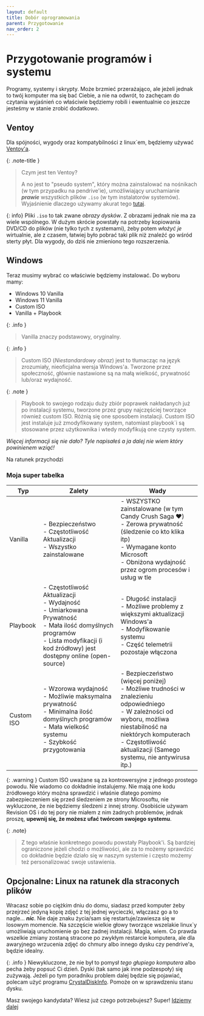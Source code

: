 ```yaml
---
layout: default
title: Dobór oprogramowania
parent: Przygotowanie
nav_order: 2
---
```


<!-- markdownlint-disable MD025 -->
# Przygotowanie programów i systemu

Programy, systemy i skrypty. Może brzmieć przerażająco, ale jeżeli jednak to twój komputer ma się bać Ciebie, a nie na odwrót, to zachęcam do czytania wyjaśnień co właściwie będziemy robili i ewentualnie co jeszcze jesteśmy w stanie zrobić dodatkowo.

## Ventoy

Dla spójności, wygody oraz kompatybilności z linux`em, będziemy używać [Ventoy'a](https://www.ventoy.net/en/index.html).

{: .note-title }
> Czym jest ten Ventoy?
>
> A no jest to "pseudo system", który można zainstalować na nośnikach (w tym przypadku na pendrive'ie), umożliwiający uruchamianie ***prawie*** wszystkich plików `.iso` (w tym instalatorów systemów). Wyjaśnienie dlaczego używamy akurat tego [tutaj](/info/ventoy).

{: info}
Pliki `.iso` to tak zwane *obrazy dysków*. Z obrazami jednak nie ma za wiele wspólnego. W dużym skrócie powstały na potrzeby kopiowania DVD/CD do plików (nie tylko tych z systemami), żeby potem *włożyć je* wirtualnie, ale z czasem, łatwiej było pobrać taki plik niż znaleźć go wśród sterty płyt. Dla wygody, do dziś nie zmieniono tego rozszerzenia.

## Windows

Teraz musimy wybrać co właściwie będziemy instalować. Do wyboru mamy:

- Windows 10 Vanilla
- Windows 11 Vanilla
- Custom ISO
- Vanilla + Playbook

{: .info }
> Vanilla znaczy podstawowy, oryginalny.

{: .info }
> Custom ISO (*Niestandardowy obraz*) jest to tłumacząc na język zrozumiały, nieoficjalna wersja Windows'a. Tworzone przez społeczność, głównie nastawione są na małą wielkość, prywatność lub/oraz wydajność.

{: .note }
> Playbook to swojego rodzaju duży zbiór poprawek nakładanych już po instalacji systemu, tworzone przez grupy najczęściej tworzące również custom ISO.
Różnią się one sposobem instalacji. Custom ISO jest instaluje już zmodyfikowany system, natomiast playbook`i są stosowane przez użytkownika i wtedy modyfikują one czysty system.

*Więcej informacji się nie dało? Tyle napisałeś a ja dalej nie wiem który powinienem wziąć!*  

Na ratunek przychodzi

### Moja **super** tabelka
<!-- markdownlint-disable MD033 -->

| Typ        | Zalety                                                                                                                                                                                  | Wady                                                                                                                                                                                                                                    |
| ---------- | --------------------------------------------------------------------------------------------------------------------------------------------------------------------------------------- | --------------------------------------------------------------------------------------------------------------------------------------------------------------------------------------------------------------------------------------- |
| Vanilla    | - Bezpieczeństwo<br>- Częstotliwość Aktualizacji<br>- Wszystko zainstalowane                                                                                                            | - WSZYSTKO zainstalowane (w tym Candy Crush Saga ❤️)<br>- Zerowa prywatność (śledzenie co kto klika itp)<br>- Wymagane konto Microsoft<br>- Obniżona wydajność przez ogrom procesów i usług w tle                                        |
| Playbook   | - Częstotliwość Aktualizacji<br>- Wydajność<br>- Umiarkowana Prywatność<br>- Mała ilość domyślnych programów<br>- Lista modyfikacji (i kod źródłowy) jest dostępny online (open-source) | - Długość instalacji<br>- Możliwe problemy z większymi aktualizacji Windows'a<br>- Modyfikowanie systemu<br>- Część telemetrii pozostaje włączona                                                                                       |
| Custom ISO | - Wzorowa wydajność<br>- Możliwie maksymalna prywatność<br>- Minimalna ilość domyślnych programów<br>- Mała wielkość systemu<br>- Szybkość przygotowania                                | - Bezpieczeństwo (więcej poniżej)<br>- Możliwe trudności w znalezieniu odpowiedniego<br>- W zależności od wyboru, możliwa niestabilność na niektórych komputerach<br>- Częstotliwość aktualizacji (Samego systemu, nie antywirusa itp.) |

{: .warning }
Custom ISO uważane są za kontrowersyjne z jednego prostego powodu. Nie wiadomo co dokładnie instalujemy. Nie mają one kodu źródłowego który można sprawdzić i właśnie dlatego pomimo zabezpieczeniem się przed śledzeniem ze strony Microsoftu, nie wykluczone, że nie będziemy śledzeni z innej strony. Osobiście używam Revision OS i do tej pory nie miałem z nim żadnych problemów, jednak proszę, **upewnij się, że możesz ufać twórcom swojego systemu**.

{: .note}
> Z tego właśnie konkretnego powodu powstały Playbook'i. Są bardziej ograniczone jeżeli chodzi o możliwości, ale za to możemy sprawdzić co dokładnie będzie działo się w naszym systemie i często możemy też personalizować swoje ustawienia.

## Opcjonalne: Linux na ratunek dla straconych plików

Wracasz sobie po ciężkim dniu do domu, siadasz przed komputer żeby przejrzeć jedyną kopię zdjęć z tej jednej wycieczki, włączasz go a to nagle... ***nic***. Nie daje znaku życia/sam się restartuje/zawiesza się w losowym momencie. Na szczęście wielkie głowy tworzące wszelakie linux`y umożliwiają uruchomienie go bez żadnej instalacji. Magia, wiem. Co prawda wszelkie zmiany zostaną stracone po zwykłym restarcie komputera, ale dla awaryjnego wrzucenia zdjęć do chmury albo innego dysku czy pendrive'a, będzie idealny.

{: .info }
Niewykluczone, że nie był to pomysł *tego głupiego komputera* albo pecha żeby popsuć Ci dzień. Dyski (tak samo jak inne podzespoły) się zużywają. Jeżeli po tym poradniku problem dalej będzie się pojawiać, polecam użyć programu [CrystalDiskInfo](https://crystalmark.info/en/download/#CrystalDiskInfo). Pomoże on w sprawdzeniu stanu dysku.

Masz swojego kandydata? Wiesz już czego potrzebujesz? Super! [Idziemy dalej](ventoy)
